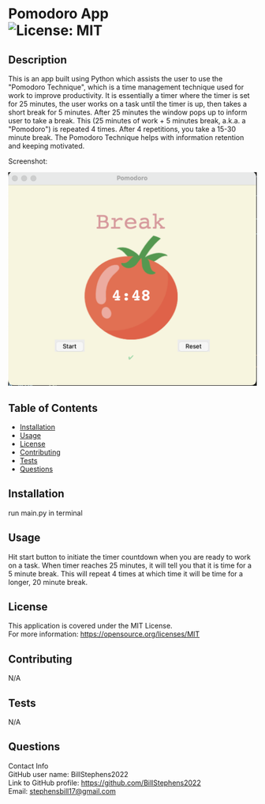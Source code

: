 # Pomodoro App<br>![License: MIT](https://img.shields.io/badge/License-MIT-yellow.svg)

  ## Description

  This is an app built using Python which assists the user to use the "Pomodoro Technique", which is a time management technique used for work to improve productivity. It is essentially a timer where the timer is set for 25 minutes, the user works on a task until the timer is up, then takes a short break for 5 minutes.  After 25 minutes the window pops up to inform user to take a break.  This (25 minutes of work + 5 minutes break, a.k.a. a "Pomodoro") is repeated 4 times.  After 4 repetitions, you take a 15-30 minute break.  The Pomodoro Technique helps with information retention and keeping motivated.

  Screenshot:

  ![screenshot](screenshot.png)
  
  
  ## Table of Contents
  
  - [Installation](#installation)
  - [Usage](#usage)
  - [License](#license)
  - [Contributing](#contributing)
  - [Tests](#tests)
  - [Questions](#questions)
  
  ## Installation
  
  run main.py in terminal
  
  ## Usage
  
  Hit start button to initiate the timer countdown when you are ready to work on a task.  When timer reaches 25 minutes, it will tell you that it is time for a 5 minute break.   This will repeat 4 times at which time it will be time for a longer, 20 minute break.

  ## License
This application is covered under the MIT License.
<br>For more information: https://opensource.org/licenses/MIT
  
  ## Contributing
  N/A
  
  ## Tests
  N/A

  ## Questions
  Contact Info<br>
  GitHub user name: BillStephens2022<br>
  Link to GitHub profile: https://github.com/BillStephens2022<br>
  Email: stephensbill17@gmail.com